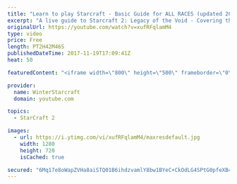 ```yaml
---
title: "Learn to play Starcraft - Basic Guide for ALL RACES (updated 2017)"
excerpt: "A live guide to Starcraft 2: Legacy of the Void - Covering the basics and build orders for all of the races, and covering the important decisions to be made early in the game.  Not a step by step guide but a demonstration once you have the very basics of the units and races!"
originalUrl: https://youtube.com/watch?v=xufRFqlamM4
type: video
price: Free
length: PT2H42M46S
publishedDateTime: 2017-11-19T17:09:41Z
heat: 50

featuredContent: "<iframe width=\"800\" height=\"500\" frameborder=\"0\" src=\"https://www.youtube.com/embed/xufRFqlamM4\" allow=\"accelerometer; autoplay; encrypted-media; gyroscope; picture-in-picture\" allowfullscreen></iframe>"

provider:
  name: WinterStarcraft
  domain: youtube.com

topics:
  - StarCraft 2

images:
  - url: https://i.ytimg.com/vi/xufRFqlamM4/maxresdefault.jpg
    width: 1280
    height: 720
    isCached: true

secured: "6Mq17e8oWapZVHa8aiSTQ01B6ihdzvamlY8bw1BYeC+CkOdLG4SPtG0pfeXB4uFiDmR+cZNrvOppAJqrbe2AmzTfhLzzRZqLCaML08VWjILF8EcV9NH9rUQG4d8Zug8/AQg/bUWJVibSqwG617V6ZgQw+cenKaN6mwte1y1giRIvbwMRyZfrfMpLsTlWNiBDuZl07WJuOuhMWpeXvhDFyCD1RjRe86SDEfd4w9giXFrnKjVwqO0k78UKudJpVFqoxPizgy2Ekm56xS1cNQwTziJXhOP+y3b+t5MB43t7fDw2GcUCVEm64qqqMbZbCcnxtfHJFMKK1DBcvgsHPC9yg/kbDdy6sow0CrMvHBpLQfiRWTciYJMGSLLXXyPGNS3UrPZM4XCQGSXblWVT4gbW9WjHP5+IAFTXtzP2ZKSwgy2fAlfwaIGBt7R9cVAKjX3k;Ufu3gTfuDK5CBVrjspI76A=="
---
```


